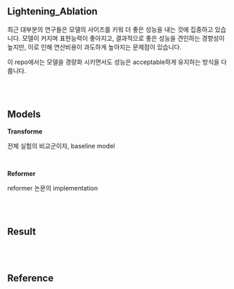 ## Lightening_Ablation

최근 대부분의 연구들은 모델의 사이즈를 키워 더 좋은 성능을 내는 것에 집중하고 있습니다. 모델이 커지며 표현능력이 좋아지고, 결과적으로 좋은 성능을 견인하는 경향성이 높지만, 이로 인해 연산비용이 과도하게 높아지는 문제점이 있습니다. 

이 repo에서는 모델을 경량화 시키면서도 성능은 acceptable하게 유지하는 방식을 다룹니다.

<br>
<br>

## Models

**Transforme**

전체 실험의 비교군이자, baseline model

<br>

**Reformer**

reformer 논문의 implementation

<br>
<br>

## Result

<br>
<br>

## Reference
